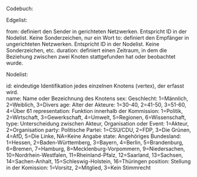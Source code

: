 Codebuch:

Edgelist:

from: definiert den Sender in gerichteten Netzwerken. Entspricht ID in der Nodelist. Keine   Sonderzeichen, nur ein Wort
to: definiert den Empfänger in ungerichteten Netzwerken. Entspricht ID in der Nodelist. Keine Sonderzeichen, etc. 
duration: definiert einen Zeitraum, in dem die Beziehung zwischen zwei Knoten stattgefunden hat oder beobachtet wurde.

Nodelist:

id: eindeutige Identifikation jedes einzelnen Knotens (vertex), der erfasst wird.  
name: Name oder Bezeichnung des Knotens
sex: Geschlecht: 1=Männlich, 2=Weiblich, 3=Divers
age: Alter der Akteure: 1=30-40, 2=41-50, 3=51-60, 4=Über 61
representation: Funktion innerhalb der Kommission: 1=Politik, 2=Wirtschaft, 3=Gewerkschaft, 4=Umwelt, 5=Regionen, 6=Wissenschaft,
type: Unterscheidung zwischen Akteur, Organisation oder Event: 1=Akteur, 2=Organisation
party: Politische Partei: 1=CSU/CDU, 2=FDP, 3=Die Grünen, 4=AfD, 5=Die Linke, NA=Keine Angabe
state: Angehöriges Bundesland: 1=Hessen, 2=Baden-Württemberg, 3=Bayern, 4=Berlin, 5=Brandenburg, 6=Bremen, 7=Hamburg, 8=Mecklenburg-Vorpommern, 9=Niedersachen, 10=Nordrhein-Westfalen, 11=Rheinland-Pfalz, 12=Saarland, 13=Sachsen, 14=Sachen-Anhalt, 15=Schleswig-Holstein, 16=Thüringen
position: Stellung in der Komission: 1=Vorsitz, 2=Mitglied, 3=Kein Stimmrecht
